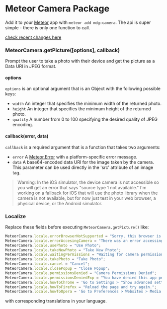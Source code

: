 # Meteor Camera Package

Add it to your [Meteor](http://meteor.com) app with `meteor add mdg:camera`. The api is super simple - there is only one function to call.

[check recent changes here](./CHANGELOG.md)

### MeteorCamera.getPicture([options], callback)

Prompt the user to take a photo with their device and get the picture as a Data URI in JPEG format.

#### options

`options` is an optional argument that is an Object with the following possible keys:

- `width` An integer that specifies the minimum width of the returned photo.
- `height` An integer that specifies the minimum height of the returned photo.
- `quality` A number from 0 to 100 specifying the desired quality of JPEG encoding.

#### callback(error, data)

`callback` is a required argument that is a function that takes two arguments:

- `error` A [Meteor.Error](http://docs.meteor.com/#meteor_error) with a platform-specific error message.
- `data` A base64-encoded data URI for the image taken by the camera. This parameter can be used directly in the 'src' attribute of an image tag.


> Warning: In the iOS simulator, the device camera is not accessible so you will get an error that says "source type 1 not available."
> I'm working on a fallback for iOS that will use the photo library when the camera is not available, but for now just test in your web browser, a physical device, or the Android simulator.

### Localize

Replace these fields before executing `MeteorCamera.getPicture()` like:

```javascript
MeteorCamera.locale.errorBrowserNotSupported = "Sorry, this browser is currently not supported for camera functionality.";
MeteorCamera.locale.errorAccesingCamera = "There was an error accessing the camera.";
MeteorCamera.locale.usePhoto = "Use Photo";
MeteorCamera.locale.takeNewPhoto = "Take New Photo";
MeteorCamera.locale.waitingPermissions = "Waiting for camera permissions...";
MeteorCamera.locale.takePhoto = "Take Photo";
MeteorCamera.locale.cancel = "Cancel";
MeteorCamera.locale.closePopup = "Close Popup";
MeteorCamera.locale.permissionsDenied = "Camera Permissions Denied";
MeteorCamera.locale.permissionsDeniedExp = "You have denied this app permission to use your camera. If you would like to allow permissions, follow the directions for your browser below.";
MeteorCamera.locale.howToChrome = 'Go to Settings > "Show advanced settings..." > "Content settings..." > Media heading > "Manage exceptions...", then find this website in the list and allow video capture.';
MeteorCamera.locale.howToFirefox = "Reload the page and try again.";
MeteorCamera.locale.howToOpera = 'Go to Preferences > Websites > Media heading > "Manage exceptions...", then find this website in the list and allow video capture.';
```

with corresponding translations in your language.
